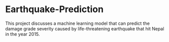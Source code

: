 # Earthquake-Prediction
This project discusses a machine learning model that can predict the damage grade severity caused by life-threatening earthquake that hit Nepal in the year 2015. 
